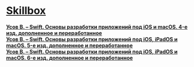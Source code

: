 # [Skillbox](https://go.acstat.com/3ced01680e2ae408 "Skillbox")

**[Усов В. – Swift. Основы разработки приложений под iOS и macOS. 4-е изд. дополненное и переработанное](https://www.piter.com/collection/A31624/product/swift-osnovy-razrabotki-prilozheniy-pod-ios-i-macos-4-e-izd-dopolnennoe-i-pererabotannoe)**<br>
**[Усов В. – Swift. Основы разработки приложений под iOS, iPadOS и macOS. 5-е изд. дополненное и переработанное](https://www.piter.com/collection/A31624/product/swift-osnovy-razrabotki-prilozheniy-pod-ios-ipados-i-macos-5-e-izd-dopolnennoe-i-pererabotannoe)**<br>
**[Усов В. – Swift. Основы разработки приложений под iOS, iPadOS и macOS. 6-е изд. дополненное и переработанное](https://www.piter.com/product/swift-osnovy-razrabotki-prilozheniy-pod-ios-ipados-i-macos-6-e-izd-dopolnennoe-i-pererabotannoe)**
